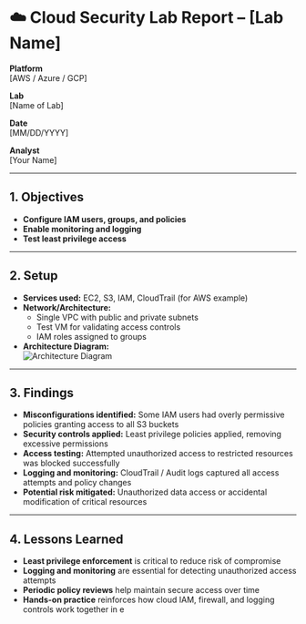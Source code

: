 # ☁️ Cloud Security Lab Report – [Lab Name]

**Platform**  
[AWS / Azure / GCP]

**Lab**  
[Name of Lab]

**Date**  
[MM/DD/YYYY]

**Analyst**  
[Your Name]

---

## 1. Objectives
- **Configure IAM users, groups, and policies**  
- **Enable monitoring and logging**  
- **Test least privilege access**  

---

## 2. Setup
- **Services used:** EC2, S3, IAM, CloudTrail (for AWS example)  
- **Network/Architecture:**  
  - Single VPC with public and private subnets  
  - Test VM for validating access controls  
  - IAM roles assigned to groups  
- **Architecture Diagram:**  
![Architecture Diagram](../docs/[diagram-file-name].png)  

---

## 3. Findings
- **Misconfigurations identified:** Some IAM users had overly permissive policies granting access to all S3 buckets  
- **Security controls applied:** Least privilege policies applied, removing excessive permissions  
- **Access testing:** Attempted unauthorized access to restricted resources was blocked successfully  
- **Logging and monitoring:** CloudTrail / Audit logs captured all access attempts and policy changes  
- **Potential risk mitigated:** Unauthorized data access or accidental modification of critical resources  

---

## 4. Lessons Learned
- **Least privilege enforcement** is critical to reduce risk of compromise  
- **Logging and monitoring** are essential for detecting unauthorized access attempts  
- **Periodic policy reviews** help maintain secure access over time  
- **Hands-on practice** reinforces how cloud IAM, firewall, and logging controls work together in e
